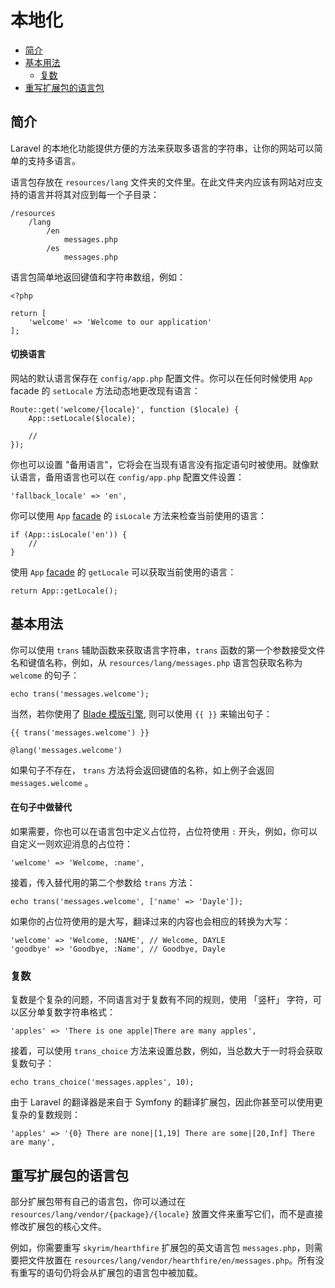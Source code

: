 # 本地化

- [简介](#introduction)
- [基本用法](#basic-usage)
    - [复数](#pluralization)
- [重写扩展包的语言包](#overriding-vendor-language-files)

<a name="introduction"></a>
## 简介

Laravel 的本地化功能提供方便的方法来获取多语言的字符串，让你的网站可以简单的支持多语言。

语言包存放在 `resources/lang` 文件夹的文件里。在此文件夹内应该有网站对应支持的语言并将其对应到每一个子目录：

    /resources
        /lang
            /en
                messages.php
            /es
                messages.php

语言包简单地返回键值和字符串数组，例如：

    <?php

    return [
        'welcome' => 'Welcome to our application'
    ];

#### 切换语言

网站的默认语言保存在 `config/app.php` 配置文件。你可以在任何时候使用 `App` facade 的 `setLocale` 方法动态地更改现有语言：

    Route::get('welcome/{locale}', function ($locale) {
        App::setLocale($locale);

        //
    });

你也可以设置 "备用语言"，它将会在当现有语言没有指定语句时被使用。就像默认语言，备用语言也可以在 `config/app.php` 配置文件设置：

    'fallback_locale' => 'en',

你可以使用 `App` [facade](/docs/{{version}}/facades) 的 `isLocale` 方法来检查当前使用的语言：

    if (App::isLocale('en')) {
        //
    }

使用 `App` [facade](/docs/{{version}}/facades) 的 `getLocale` 可以获取当前使用的语言：

    return App::getLocale();

<a name="basic-usage"></a>
## 基本用法

你可以使用 `trans` 辅助函数来获取语言字符串，`trans` 函数的第一个参数接受文件名和键值名称，例如，从 `resources/lang/messages.php` 语言包获取名称为 `welcome` 的句子：

    echo trans('messages.welcome');

当然，若你使用了 [Blade 模版引擎](/docs/{{version}}/blade), 则可以使用 `{{ }}` 来输出句子：

    {{ trans('messages.welcome') }}

    @lang('messages.welcome')

如果句子不存在， `trans` 方法将会返回键值的名称，如上例子会返回 `messages.welcome` 。

#### 在句子中做替代

如果需要，你也可以在语言包中定义占位符，占位符使用 `:` 开头，例如，你可以自定义一则欢迎消息的占位符：

    'welcome' => 'Welcome, :name',

接着，传入替代用的第二个参数给 `trans` 方法：

    echo trans('messages.welcome', ['name' => 'Dayle']);

如果你的占位符使用的是大写，翻译过来的内容也会相应的转换为大写：

    'welcome' => 'Welcome, :NAME', // Welcome, DAYLE
    'goodbye' => 'Goodbye, :Name', // Goodbye, Dayle


<a name="pluralization"></a>
### 复数

复数是个复杂的问题，不同语言对于复数有不同的规则，使用 「竖杆」 字符，可以区分单复数字符串格式：

    'apples' => 'There is one apple|There are many apples',

接着，可以使用 `trans_choice` 方法来设置总数，例如，当总数大于一时将会获取复数句子：

    echo trans_choice('messages.apples', 10);

由于 Laravel 的翻译器是来自于 Symfony 的翻译扩展包，因此你甚至可以使用更复杂的复数规则：

    'apples' => '{0} There are none|[1,19] There are some|[20,Inf] There are many',

<a name="overriding-vendor-language-files"></a>
## 重写扩展包的语言包

部分扩展包带有自己的语言包，你可以通过在 `resources/lang/vendor/{package}/{locale}` 放置文件来重写它们，而不是直接修改扩展包的核心文件。

例如，你需要重写 `skyrim/hearthfire` 扩展包的英文语言包 `messages.php`，则需要把文件放置在 `resources/lang/vendor/hearthfire/en/messages.php`。所有没有重写的语句仍将会从扩展包的语言包中被加载。
